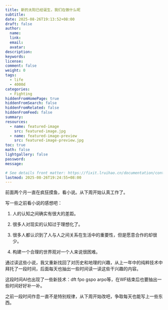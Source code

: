 ```yaml
---
title: 新的太阳已经诞生，我们在做什么呢
subtitle:
date: 2025-08-26T19:13:52+08:00
draft: false
author:
  name:
  link:
  email:
  avatar:
description:
keywords:
license:
comment: false
weight: 0
tags:
  - life
  - 4000d
categories:
  - Fighting
hiddenFromHomePage: true
hiddenFromSearch: false
hiddenFromRelated: false
hiddenFromFeed: false
summary:
resources:
  - name: featured-image
    src: featured-image.jpg
  - name: featured-image-preview
    src: featured-image-preview.jpg
toc: true
math: false
lightgallery: false
password:
message:

# See details front matter: https://fixit.lruihao.cn/documentation/content-management/introduction/#front-matter
lastmod: 2025-08-26T19:24:55+08:00
---
```


前面两个月一直在疯狂摸鱼，看小说。从下周开始认真工作了。

<!--more-->

写一些之前看小说的感想吧：

1. 人的认知之间确实有很大的差距。

2. 很多人对现实的认知过于理想化了。

3. 很多人都认识到了人与人之间关系在生活中的重要性，但是愿意合作的却很少。

4. 构建一个合理的世界观对一个人来说很困难。


通过读这些小说，我又重新找回了对历史和地理的兴趣，从上一年中的纯粹技术中拜托了一段时间，后面每天也抽出一些时间读一读这些干兴趣的内容。


这段时间AI也出现了一些新技术：dft fpo gspo arpo等，在WF结束后也要抽出一些时间好好补一补。

之前一段时间作息一直不是特别规律，从下周开始改吧，争取每天也能写上一些东西。